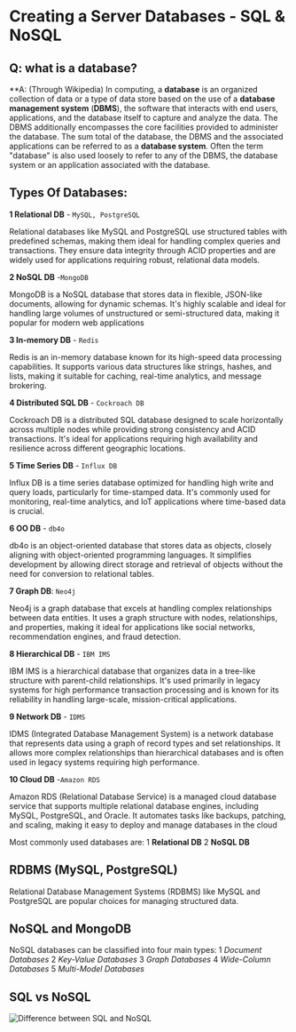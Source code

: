 
# Creating a Server Databases - SQL & NoSQL

## Q: what is a database?
**A: 
(Through Wikipedia)
In computing, a **database** is an organized collection of data or a type of data store based on the use of a **database management system** (**DBMS**), the software that interacts with end users, applications, and the database itself to capture and analyze the data. The DBMS additionally encompasses the core facilities provided to administer the database. The sum total of the database, the DBMS and the associated applications can be referred to as a **database system**. Often the term "database" is also used loosely to refer to any of the DBMS, the database system or an application associated with the database.

## Types Of Databases:
**1 Relational DB** - `MySQL, PostgreSQL`

Relational databases like MySQL and PostgreSQL use structured tables with 	 predefined schemas, making them ideal for handling complex queries and transactions. They ensure data integrity through ACID properties and are widely used for applications requiring robust, relational data models.

**2 NoSQL DB** -`MongoDB` 

MongoDB is a NoSQL database that stores data in flexible, JSON-like documents, allowing for dynamic schemas. It's highly scalable and ideal for handling large volumes of unstructured or semi-structured data, making it popular for modern web applications

**3 In-memory DB** - `Redis`

Redis is an in-memory database known for its high-speed data processing capabilities. It supports various data structures like strings, hashes, and lists, making it suitable for caching, real-time analytics, and message brokering. 

**4 Distributed SQL DB** - `Cockroach DB`  

Cockroach DB is a distributed SQL database designed to scale horizontally across multiple nodes while providing strong consistency and ACID transactions. It's ideal for applications requiring high availability and resilience across different geographic locations. 

**5 Time Series DB** - `Influx DB`

Influx DB is a time series database optimized for handling high write and query loads, particularly for time-stamped data. It's commonly used for monitoring, real-time analytics, and IoT applications where time-based data is crucial. 

**6 OO DB** - `db4o` 

db4o is an object-oriented database that stores data as objects, closely aligning with object-oriented programming languages. It simplifies development by allowing direct storage and retrieval of objects without the need for conversion to relational tables. 

**7 Graph DB**: `Neo4j` 

Neo4j is a graph database that excels at handling complex relationships between data entities. It uses a graph structure with nodes, relationships, and properties, making it ideal for applications like social networks, recommendation engines, and fraud detection.

**8 Hierarchical DB** - `IBM IMS` 

IBM IMS is a hierarchical database that organizes data in a tree-like structure with parent-child relationships. It's used primarily in legacy systems for high performance transaction processing and is known for its reliability in handling large-scale, mission-critical applications. 

**9 Network DB** - `IDMS` 

IDMS (Integrated Database Management System) is a network database that represents data using a graph of record types and set relationships. It allows more complex relationships than hierarchical databases and is often used in legacy systems requiring high performance.

**10 Cloud DB** -`Amazon RDS `

Amazon RDS (Relational Database Service) is a managed cloud database service that supports multiple relational database engines, including MySQL, PostgreSQL, and Oracle. It automates tasks like backups, patching, and scaling, making it easy to deploy and manage databases in the cloud

Most commonly used databases are: 
1 **Relational DB** 
2 **NoSQL DB**

## RDBMS (MySQL, PostgreSQL)

Relational Database Management Systems (RDBMS) like MySQL and PostgreSQL are popular choices for managing structured data. 

## NoSQL and MongoDB

NoSQL databases can be classified into four main types: 
1 *Document Databases* 
2 *Key-Value Databases* 
3 *Graph Databases* 
4 *Wide-Column Databases* 
5 *Multi-Model Databases*

## SQL vs NoSQL
![Difference between SQL and NoSQL](SQL%20vs%20NoSQL.jpeg)
